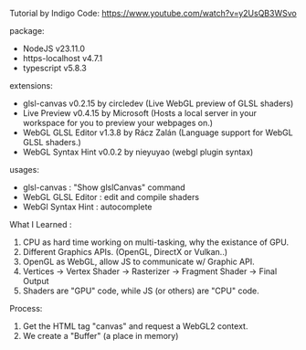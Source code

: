 
Tutorial by Indigo Code: https://www.youtube.com/watch?v=y2UsQB3WSvo

package:
 - NodeJS v23.11.0
 - https-localhost v4.7.1
 - typescript v5.8.3

extensions:
 - glsl-canvas v0.2.15 by circledev (Live WebGL preview of GLSL shaders)
 - Live Preview v0.4.15 by Microsoft (Hosts a local server in your workspace for you to preview your webpages on.)
 - WebGL GLSL Editor v1.3.8 by Rácz Zalán (Language support for WebGL GLSL shaders.)
 - WebGL Syntax Hint v0.0.2 by nieyuyao (webgl plugin syntax)

usages:
 - glsl-canvas : "Show glslCanvas" command
 - WebGL GLSL Editor : edit and compile shaders
 - WebGl Syntax Hint : autocomplete

What I Learned :
1. CPU as hard time working on multi-tasking, why the existance of GPU.
2. Different Graphics APIs. (OpenGL, DirectX or Vulkan..)
3. OpenGL as WebGL, allow JS to communicate w/ Graphic API.
4. Vertices → Vertex Shader → Rasterizer → Fragment Shader → Final Output
5. Shaders are "GPU" code, while JS (or others) are "CPU" code.

Process:
1. Get the HTML tag "canvas" and request a WebGL2 context.
2. We create a "Buffer" (a place in memory)